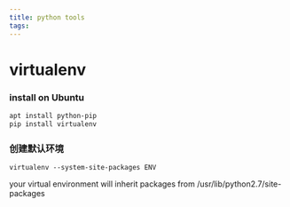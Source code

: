 ```yaml
---
title: python tools
tags:
---
```



# virtualenv

### install on Ubuntu
``` bash
apt install python-pip
pip install virtualenv
```

### 创建默认环境
```
virtualenv --system-site-packages ENV
```
your virtual environment will inherit packages from /usr/lib/python2.7/site-packages

